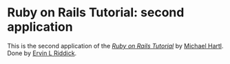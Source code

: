 # Ruby on Rails Tutorial: second application

This is the second application of the [*Ruby on Rails Tutorial*](http://railstutorial.org)
by [Michael Hartl](http://michaelhartl.com/). Done by [Ervin L Riddick](http://ervinlriddick@hotmail.com).